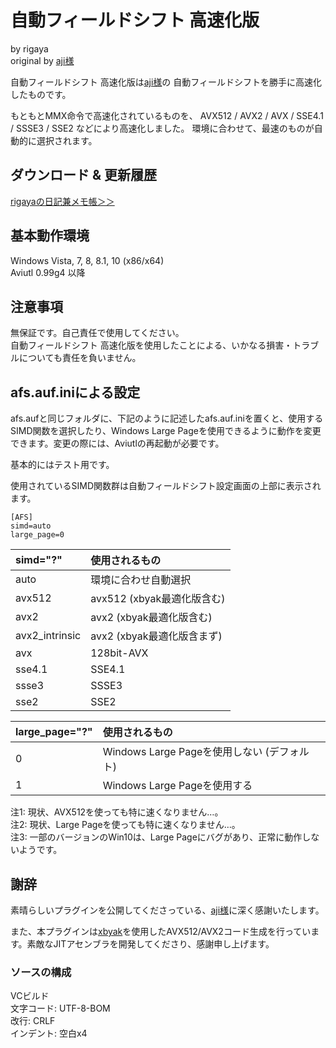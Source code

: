 
# 自動フィールドシフト 高速化版
  by rigaya  
  original by [aji様](http://www.geocities.jp/aji_0/)

自動フィールドシフト 高速化版は[aji様](http://www.geocities.jp/aji_0/)の
自動フィールドシフトを勝手に高速化したものです。

もともとMMX命令で高速化されているものを、
AVX512 / AVX2 / AVX / SSE4.1 / SSSE3 / SSE2
などにより高速化しました。
環境に合わせて、最速のものが自動的に選択されます。

## ダウンロード & 更新履歴
[rigayaの日記兼メモ帳＞＞](http://rigaya34589.blog135.fc2.com/blog-category-14.html)

## 基本動作環境
Windows Vista, 7, 8, 8.1, 10 (x86/x64)  
Aviutl 0.99g4 以降

## 注意事項
無保証です。自己責任で使用してください。  
自動フィールドシフト 高速化版を使用したことによる、いかなる損害・トラブルについても責任を負いません。  

## afs.auf.iniによる設定

afs.aufと同じフォルダに、下記のように記述したafs.auf.iniを置くと、使用するSIMD関数を選択したり、Windows Large Pageを使用できるように動作を変更できます。変更の際には、Aviutlの再起動が必要です。

基本的にはテスト用です。

使用されているSIMD関数群は自動フィールドシフト設定画面の上部に表示されます。

```
[AFS]
simd=auto
large_page=0
```

|simd="?" |使用されるもの|
|:---|:---|
| auto   | 環境に合わせ自動選択 |
| avx512 | avx512 (xbyak最適化版含む) |
| avx2   | avx2  (xbyak最適化版含む) |
| avx2_intrinsic | avx2  (xbyak最適化版含まず) |
| avx | 128bit-AVX |
| sse4.1 | SSE4.1 |
| ssse3 | SSSE3 |
| sse2 | SSE2 |


|large_page="?" |使用されるもの|
|:---|:---|
| 0 | Windows Large Pageを使用しない (デフォルト) |
| 1 | Windows Large Pageを使用する |

注1: 現状、AVX512を使っても特に速くなりません…。  
注2: 現状、Large Pageを使っても特に速くなりません…。  
注3: 一部のバージョンのWin10は、Large Pageにバグがあり、正常に動作しないようです。  

## 謝辞
素晴らしいプラグインを公開してくださっている、[aji様](http://www.geocities.jp/aji_0/)に深く感謝いたします。

また、本プラグインは[xbyak](https://github.com/herumi/xbyak)を使用したAVX512/AVX2コード生成を行っています。素敵なJITアセンブラを開発してくださり、感謝申し上げます。


### ソースの構成
VCビルド  
文字コード: UTF-8-BOM  
改行: CRLF  
インデント: 空白x4  
